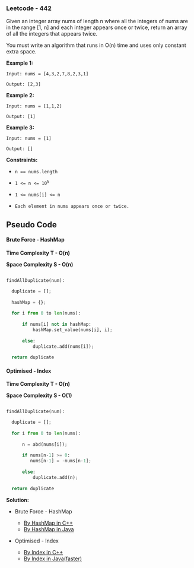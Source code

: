 ### Leetcode - 442

Given an integer array nums of length n where all the integers of nums are in the range [1, n] and each integer appears once or twice, return an array of all the integers that appears twice.

You must write an algorithm that runs in O(n) time and uses only constant extra space.


**Example 1:**

```
Input: nums = [4,3,2,7,8,2,3,1]

Output: [2,3]
```

**Example 2:**

```
Input: nums = [1,1,2]

Output: [1]
```

**Example 3:**

```
Input: nums = [1]

Output: []
```

**Constraints:**

- <code>n == nums.length</code>

- <code>1 <= n <= 10<sup>5</sup></code>

- <code>1 <= nums[i] <= n</code>

- <code>Each element in nums appears once or twice.</code>


## Pseudo Code

#### Brute Force - HashMap

**Time Complexity T - O(n)**

**Space Complexity S - O(n)**

```python

findAllDuplicate(num):

  duplicate = [];
  
  hashMap = {};
  
  for i from 0 to len(nums):
  
      if nums[i] not in hashMap:
          hashMap.set_value(nums[i], i);
      
      else:
          duplicate.add(nums[i]);
          
  return duplicate

```

#### Optimised - Index

**Time Complexity T - O(n)**

**Space Complexity S - O(1)**

```python

findAllDuplicate(num):

  duplicate = [];
  
  for i from 0 to len(nums):
    
      n = abd(nums[i]);
      
      if nums[n-1] >= 0:
         nums[n-1] = -nums[n-1];
      
      else:
          duplicate.add(n);
          
  return duplicate

```

**Solution:**

- Brute Force - HashMap
  
   - [By HashMap in C++](https://github.com/Ajay2521/Competitive-Programming/blob/main/Array/Find%20all%20Duplicates%20in%20Array/By%20hashmap.cpp)
   - [By HashMap in Java](https://github.com/Ajay2521/Competitive-Programming/blob/main/Array/Find%20all%20Duplicates%20in%20Array/By%20hashmap.java)

- Optimised - Index
  
   - [By Index in C++](https://github.com/Ajay2521/Competitive-Programming/blob/main/Array/Find%20all%20Duplicates%20in%20Array/By%20index.cpp)
   - [By Index in Java(faster)](https://github.com/Ajay2521/Competitive-Programming/blob/main/Array/Find%20all%20Duplicates%20in%20Array/By%20index.java)


